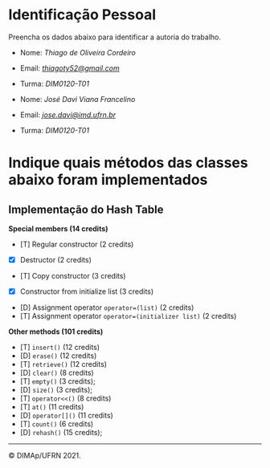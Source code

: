 ﻿# Identificação Pessoal

Preencha os dados abaixo para identificar a autoria do trabalho.

- Nome: *Thiago de Oliveira Cordeiro*
- Email: *thiagoty52@gmail.com*
- Turma: *DIM0120-T01*

- Nome: *José Davi Viana Francelino*
- Email: *jose.davi@imd.ufrn.br*
- Turma: *DIM0120-T01*

# Indique quais métodos das classes abaixo foram implementados

## Implementação do Hash Table

**Special members (14 credits)**
- [T] Regular constructor (2 credits)
- [X] Destructor (2 credits)
- [T] Copy constructor (3 credits)
- [X] Constructor from initialize list (3 credits)
- [D] Assignment operator `operator=(list)` (2 credits)
- [T] Assignment operator `operator=(initializer list)` (2 credits)

**Other methods (101 credits)**
- [T] `insert()` (12 credits)
- [D] `erase()` (12 credits)
- [T] `retrieve()` (12 credits)
- [D] `clear()` (8 credits)
- [T] `empty()` (3 credits);
- [D] `size()` (3 credits);
- [T] `operator<<()` (8 credits)
- [T] `at()` (11 credits)
- [D] `operator[]()` (11 credits)
- [T] `count()` (6 credits)
- [D] `rehash()` (15 credits);



--------
&copy; DIMAp/UFRN 2021.
